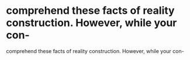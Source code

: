 # comprehend these facts of reality construction. However, while your con-

comprehend these facts of reality construction. However, while your con-